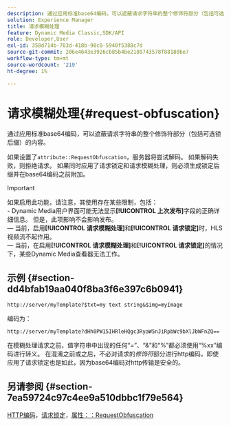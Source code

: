```yaml
---
description: 通过应用标准base64编码，可以遮蔽请求字符串的整个修饰符部分（包括可选锁后缀）的内容。
solution: Experience Manager
title: 请求模糊处理
feature: Dynamic Media Classic,SDK/API
role: Developer,User
exl-id: 358d714b-703d-418b-90c0-5940f5388c7d
source-git-commit: 206e4643e3926cb85b4be2189743578f88180be7
workflow-type: tm+mt
source-wordcount: '219'
ht-degree: 1%

---
```


# 请求模糊处理{#request-obfuscation}

通过应用标准base64编码，可以遮蔽请求字符串的整个修饰符部分（包括可选锁后缀）的内容。

如果设置了`attribute::RequestObfuscation`，服务器将尝试解码。 如果解码失败，则拒绝请求。 如果同时应用了请求锁定和请求模糊处理，则必须生成锁定后缀并在base64编码之前附加。

>[!IMPORTANT]
>
>如果启用此功能，请注意，其使用存在某些限制，包括：<br>- Dynamic Media用户界面可能无法显示&#x200B;**[!UICONTROL 上次发布]**&#x200B;字段的正确详细信息。 但是，此项影响不会影响发布。<br> — 当前，启用&#x200B;**[!UICONTROL 请求模糊处理]**&#x200B;和&#x200B;**[!UICONTROL 请求锁定]**&#x200B;时，HLS视频流不起作用。<br> — 当前，在启用&#x200B;**[!UICONTROL 请求模糊处理]**&#x200B;和&#x200B;**[!UICONTROL 请求锁定]**&#x200B;的情况下，某些Dynamic Media查看器无法工作。

## 示例 {#section-dd4bfab19aa040f8ba3f6e397c6b0941}

`http://server/myTemplate?$txt=my text string&$img=myImage`

编码为：

`http://server/myTemplate?dHh0PW15IHRleHQgc3RyaW5nJiRpbWc9bXlJbWFnZQ==`

在模糊处理请求之前，值字符串中出现的任何“=”、“&amp;”和“%”都必须使用“%xx”编码进行转义。 在混淆之前或之后，不必对请求的&#x200B;*修饰符*&#x200B;部分进行http编码，即使应用了请求锁定也是如此，因为base64编码对http传输是安全的。

## 另请参阅 {#section-7ea59724c97c4ee9a510dbbc1f79e564}

[HTTP编码](../../../../../is-api/http-ref/image-serving-api-ref/c-http-protocol-reference/c-syntax-and-features/r-http-encoding.md#reference-bb34dd13f316462695448acfa8f92df7)，[请求锁定](../../../../../is-api/http-ref/image-serving-api-ref/c-http-protocol-reference/c-syntax-and-features/r-request-locking.md#reference-4177193d20774daab0dbf206a927844c)，[属性：：RequestObfuscation](../../../../../is-api/image-catalog/image-serving-api-ref/c-image-catalog-reference/c-attributes-reference/r-requestobfuscation.md#reference-730a3330253343f893419ebd52baf0bd)
